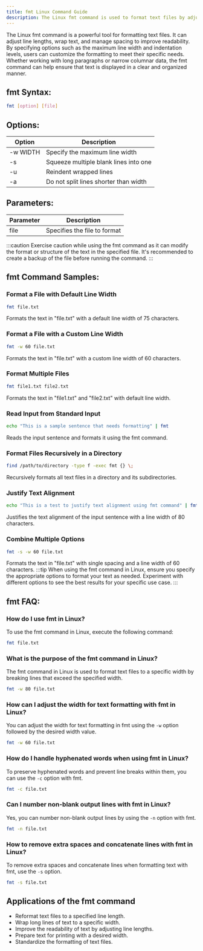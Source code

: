```yaml
---
title: fmt Linux Command Guide
description: The Linux fmt command is used to format text files by adjusting line lengths and spacing. It provides options to specify the maximum line width and indentation levels, making it a useful tool for improving the readability of text documents.
---
```


The Linux fmt command is a powerful tool for formatting text files. It can adjust line lengths, wrap text, and manage spacing to improve readability. By specifying options such as the maximum line width and indentation levels, users can customize the formatting to meet their specific needs. Whether working with long paragraphs or narrow columnar data, the fmt command can help ensure that text is displayed in a clear and organized manner.

## fmt Syntax:
```bash
fmt [option] [file]
```
## Options:
| Option  | Description                            |
|---------|----------------------------------------|
| -w WIDTH| Specify the maximum line width          |
| -s      | Squeeze multiple blank lines into one  |
| -u      | Reindent wrapped lines                  |
| -a      | Do not split lines shorter than width   |

## Parameters:
| Parameter | Description                             |
|-----------|-----------------------------------------|
| file      | Specifies the file to format            |

:::caution
Exercise caution while using the fmt command as it can modify the format or structure of the text in the specified file. It's recommended to create a backup of the file before running the command.
:::
## fmt Command Samples:
### Format a File with Default Line Width
```bash
fmt file.txt
```
Formats the text in "file.txt" with a default line width of 75 characters.

### Format a File with a Custom Line Width
```bash
fmt -w 60 file.txt
```
Formats the text in "file.txt" with a custom line width of 60 characters.

### Format Multiple Files
```bash
fmt file1.txt file2.txt
```
Formats the text in "file1.txt" and "file2.txt" with default line width.

### Read Input from Standard Input
```bash
echo "This is a sample sentence that needs formatting" | fmt
```
Reads the input sentence and formats it using the fmt command.

### Format Files Recursively in a Directory
```bash
find /path/to/directory -type f -exec fmt {} \;
```
Recursively formats all text files in a directory and its subdirectories.

### Justify Text Alignment
```bash
echo "This is a test to justify text alignment using fmt command" | fmt -w 80 -j
```
Justifies the text alignment of the input sentence with a line width of 80 characters.

### Combine Multiple Options
```bash
fmt -s -w 60 file.txt
```
Formats the text in "file.txt" with single spacing and a line width of 60 characters.
:::tip
When using the fmt command in Linux, ensure you specify the appropriate options to format your text as needed. Experiment with different options to see the best results for your specific use case.
:::

## fmt FAQ:
### How do I use fmt in Linux?
To use the fmt command in Linux, execute the following command:
```bash
fmt file.txt
```

### What is the purpose of the fmt command in Linux?
The fmt command in Linux is used to format text files to a specific width by breaking lines that exceed the specified width.
```bash
fmt -w 80 file.txt
```

### How can I adjust the width for text formatting with fmt in Linux?
You can adjust the width for text formatting in fmt using the `-w` option followed by the desired width value.
```bash
fmt -w 60 file.txt
```

### How do I handle hyphenated words when using fmt in Linux?
To preserve hyphenated words and prevent line breaks within them, you can use the `-c` option with fmt.
```bash
fmt -c file.txt
```

### Can I number non-blank output lines with fmt in Linux?
Yes, you can number non-blank output lines by using the `-n` option with fmt.
```bash
fmt -n file.txt
```

### How to remove extra spaces and concatenate lines with fmt in Linux?
To remove extra spaces and concatenate lines when formatting text with fmt, use the `-s` option.
```bash
fmt -s file.txt
```
## Applications of the fmt command

- Reformat text files to a specified line length.
- Wrap long lines of text to a specific width.
- Improve the readability of text by adjusting line lengths.
- Prepare text for printing with a desired width.
- Standardize the formatting of text files.